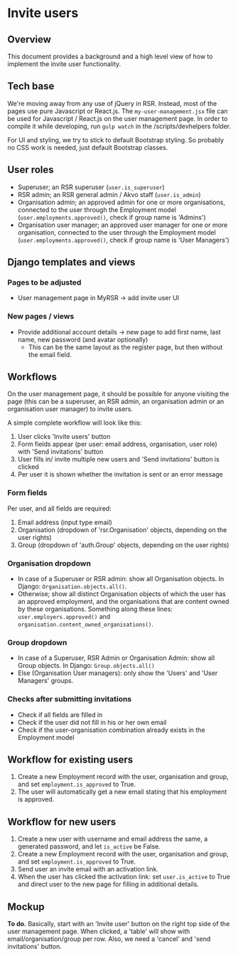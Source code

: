 # Invite users

## Overview
This document provides a background and a high level view of how to implement the invite user functionality.

## Tech base
We're moving away from any use of jQuery in RSR. Instead, most of the pages use pure Javascript or React.js. The ```my-user-management.jsx``` file can be used for Javascript / React.js on the user management page. In order to compile it while developing, run ```gulp watch``` in the /scripts/devhelpers folder.

For UI and styling, we try to stick to default Bootstrap styling. So probably no CSS work is needed, just default Bootstrap classes.

## User roles
- Superuser; an RSR superuser (```user.is_superuser```)
- RSR admin; an RSR general admin / Akvo staff (```user.is_admin```)
- Organisation admin; an approved admin for one or more organisations, connected to the user through the Employment model (```user.employments.approved()```, check if group name is 'Admins')
- Organisation user manager; an approved user manager for one or more organisation, connected to the user through the Employment model (```user.employments.approved()```, check if group name is 'User Managers')

## Django templates and views
### Pages to be adjusted
- User management page in MyRSR -> add invite user UI

### New pages / views
- Provide additional account details -> new page to add first name, last name, new password (and avatar optionally)
  - This can be the same layout as the register page, but then without the email field.

## Workflows
On the user management page, it should be possible for anyone visiting the page (this can be a superuser, an RSR admin, an organisation admin or an organisation user manager) to invite users.

A simple complete workflow will look like this:
1. User clicks 'Invite users' button
2. Form fields appear (per user: email address, organisation, user role) with 'Send invitations' button
3. User fills in/ invite multiple new users and 'Send invitations' button is clicked
4. Per user it is shown whether the invitation is sent or an error message

### Form fields
Per user, and all fields are required:
1. Email address (input type email)
2. Organisation (dropdown of 'rsr.Organisation' objects, depending on the user rights)
3. Group (dropdown of 'auth.Group' objects, depending on the user rights)

### Organisation dropdown
- In case of a Superuser or RSR admin: show all Organisation objects. In Django: ```Organisation.objects.all()```.
- Otherwise; show all distinct Organisation objects of which the user has an approved employment, and the organisations that are content owned by these organisations. Something along these lines: ```user.employers.approved()``` and ```organisation.content_owned_organisations()```.

### Group dropdown
- In case of a Superuser, RSR Admin or Organisation Admin: show all Group objects. In Django: ```Group.objects.all()```
- Else (Organisation User managers): only show the 'Users' and 'User Managers' groups.

### Checks after submitting invitations
- Check if all fields are filled in
- Check if the user did not fill in his or her own email
- Check if the user-organisation combination already exists in the Employment model

## Workflow for existing users
1. Create a new Employment record with the user, organisation and group, and set ```employment.is_approved``` to True.
2. The user will automatically get a new email stating that his employment is approved.

## Workflow for new users
1. Create a new user with username and email address the same, a generated password, and let ```is_active``` be False.
2. Create a new Employment record with the user, organisation and group, and set ```employment.is_approved``` to True.
3. Send user an invite email with an activation link.
4. When the user has clicked the activation link: set ```user.is_active``` to True and direct user to the new page for filling in additional details.

## Mockup
__To do.__ Basically, start with an 'Invite user' button on the right top side of the user management page. When clicked, a 'table' will show with email/organisation/group per row. Also, we need a 'cancel' and 'send invitations' button.
